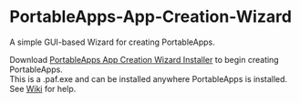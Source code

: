 # PortableApps-App-Creation-Wizard  
A simple GUI-based Wizard for creating PortableApps.   
   
Download [PortableApps App Creation Wizard Installer](https://github.com/BetaLeaf/PortableApps-App-Creation-Wizard/blob/master/PortableAppsAppCreationWizard_0.1_Dev_Test_1_English.paf.exe?raw=true) to begin creating PortableApps.  
This is a .paf.exe and can be installed anywhere PortableApps is installed.  
See [Wiki](https://github.com/BetaLeaf/PortableApps-App-Creation-Wizard/wiki) for help.  
